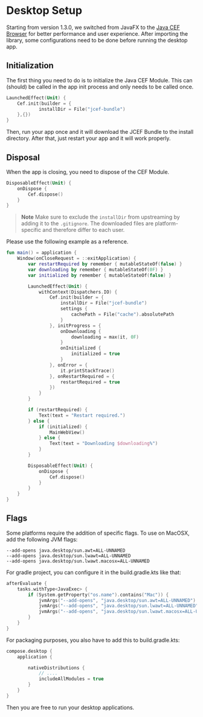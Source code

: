 # Desktop Setup
Starting from version 1.3.0, we switched from JavaFX to the [Java CEF Browser](https://github.com/chromiumembedded/java-cef) for better performance and user experience.
After importing the library, some configurations need to be done before running the desktop app.

## Initialization
The first thing you need to do is to initialize the Java CEF Module. 
This can (should) be called in the app init process and only needs to be called once.
```kotlin
LaunchedEffect(Unit) {
    Cef.init(builder = {
            installDir = File("jcef-bundle")
    },{})
}
```

Then, run your app once and it will download the JCEF Bundle to the install directory. 
After that, just restart your app and it will work properly.

## Disposal
When the app is closing, you need to dispose of the CEF Module.
```kotlin
DisposableEffect(Unit) {
    onDispose {
        Cef.dispose()
    }
}
```

> **Note**
> Make sure to exclude the `installDir` from upstreaming by adding it to the `.gitignore`.
> The downloaded files are platform-specific and therefore differ to each user.

Please use the following example as a reference.
```kotlin
fun main() = application {
    Window(onCloseRequest = ::exitApplication) {
        var restartRequired by remember { mutableStateOf(false) }
        var downloading by remember { mutableStateOf(0F) }
        var initialized by remember { mutableStateOf(false) }

        LaunchedEffect(Unit) {
            withContext(Dispatchers.IO) {
                Cef.init(builder = {
                    installDir = File("jcef-bundle")
                    settings {
                        cachePath = File("cache").absolutePath
                    }
                }, initProgress = {
                    onDownloading {
                        downloading = max(it, 0F)
                    }
                    onInitialized {
                        initialized = true
                    }
                }, onError = {
                    it.printStackTrace()
                }, onRestartRequired = {
                    restartRequired = true
                })
            }
        }

        if (restartRequired) {
            Text(text = "Restart required.")
        } else {
            if (initialized) {
                MainWebView()
            } else {
                Text(text = "Downloading $downloading%")
            }
        }

        DisposableEffect(Unit) {
            onDispose {
                Cef.dispose()
            }
        }
    }
}
```

## Flags
Some platforms require the addition of specific flags.
To use on MacOSX, add the following JVM flags:
```shell
--add-opens java.desktop/sun.awt=ALL-UNNAMED
--add-opens java.desktop/sun.lwawt=ALL-UNNAMED
--add-opens java.desktop/sun.lwawt.macosx=ALL-UNNAMED
```
For gradle project, you can configure it in the build.gradle.kts like that:
```kotlin
afterEvaluate {
    tasks.withType<JavaExec> {
        if (System.getProperty("os.name").contains("Mac")) {
            jvmArgs("--add-opens", "java.desktop/sun.awt=ALL-UNNAMED")
            jvmArgs("--add-opens", "java.desktop/sun.lwawt=ALL-UNNAMED")
            jvmArgs("--add-opens", "java.desktop/sun.lwawt.macosx=ALL-UNNAMED")
        }
    }
}
```
For packaging purposes, you also have to add this to build.gradle.kts:
```kotlin
compose.desktop {
    application {

        nativeDistributions {
            // ....
            includeAllModules = true
        }
    }
}
```
Then you are free to run your desktop applications.